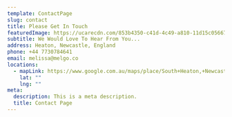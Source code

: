 ```yaml
---
template: ContactPage
slug: contact
title: Please Get In Touch
featuredImage: https://ucarecdn.com/853b4350-c41d-4c49-a810-11d15c05667b/
subtitle: We Would Love To Hear From You...
address: Heaton, Newcastle, England
phone: +44 7730784641
email: melissa@melgo.co
locations:
  - mapLink: https://www.google.com.au/maps/place/South+Heaton,+Newcastle+upon+Tyne/@54.9847083,-1.5823752,15z/data=!3m1!4b1!4m5!3m4!1s0x487e70fcd12c733d:0x260fd138073c0242!8m2!3d54.9853496!4d-1.5815336
    lat: ""
    lng: ""
meta:
  description: This is a meta description.
  title: Contact Page
---
```

#